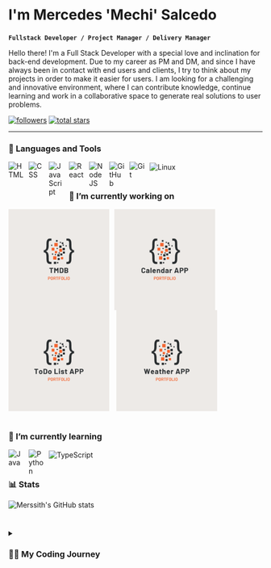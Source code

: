 # I'm Mercedes 'Mechi' Salcedo

**`Fullstack Developer / Project Manager / Delivery Manager `**

Hello there! I'm a Full Stack Developer with a special love and inclination for back-end development.
Due to my career as PM and DM, and since I have always been in contact with end users and clients, I try to think about my projects in order to make it easier for users.
I am looking for a challenging and innovative environment, where I can contribute knowledge, continue learning and work in a collaborative space to generate real solutions to user problems.

   <p align="left">
      <a href="https://github.com/Merssith?tab=followers">
         <img alt="followers" title="Follow me on Github" src="https://custom-icon-badges.demolab.com/github/followers/Merssith?color=236ad3&labelColor=1155ba&style=for-the-badge&logo=person-add&label=Follow&logoColor=white"/></a>
      <a href="https://github.com/Merssith?tab=repositories&sort=stargazers">
         <img alt="total stars" title="Total stars on GitHub" src="https://custom-icon-badges.demolab.com/github/stars/Merssith?color=55960c&style=for-the-badge&labelColor=488207&logo=star"/></a>
   </p>

---

### 🧰 Languages and Tools

<img align="left" alt="HTML" width="30px" style="padding-right:10px;" src="https://cdn.jsdelivr.net/gh/devicons/devicon/icons/html5/html5-plain.svg" />
<img align="left" alt="CSS" width="30px" style="padding-right:10px;" src="https://cdn.jsdelivr.net/gh/devicons/devicon/icons/css3/css3-plain.svg" />
<img align="left" alt="JavaScript" width="30px" style="padding-right:10px;" src="https://cdn.jsdelivr.net/gh/devicons/devicon/icons/javascript/javascript-plain.svg" />
<img align="left" alt="React" width="30px" style="padding-right:10px;" src="https://cdn.jsdelivr.net/gh/devicons/devicon/icons/react/react-original.svg" />
<img align="left" alt="NodeJS" width="30px" style="padding-right:10px;" src="https://cdn.jsdelivr.net/gh/devicons/devicon/icons/nodejs/nodejs-original.svg" />
<img align="left" alt="GitHub" width="30px" style="padding-right:10px;" src="https://cdn.jsdelivr.net/gh/devicons/devicon/icons/github/github-original.svg" />
<img align="left" alt="Git" width="30px" style="padding-right:10px;" src="https://cdn.jsdelivr.net/gh/devicons/devicon/icons/git/git-original.svg" />
<img align="center" alt="Linux" width="30px" style="padding-right:10px;" src="https://cdn.jsdelivr.net/gh/devicons/devicon/icons/linux/linux-original.svg" />

#

### 🔭 I’m currently working on

<img align="left" width="200px" style="padding-right:10px;" src="https://github.com/Merssith/Merssith/blob/main/tmdb.png" />
<img align="left" width="200px" style="padding-right:10px;" src="https://github.com/Merssith/Merssith/blob/main/calendarApp.png" />
<img align="center" width="200px" style="padding-right:10px;" src="https://github.com/Merssith/Merssith/blob/main/todolistApp.png" />
<img align="center" width="200px" style="padding-right:10px;" src="https://github.com/Merssith/Merssith/blob/main/weatherApp.png" />

#

### 🌱 I’m currently learning

<img align="left" alt="Java" width="30px" style="padding-right:10px;" src="https://cdn.jsdelivr.net/gh/devicons/devicon/icons/java/java-original.svg"/>
<img align="left" alt="Python" width="30px" style="padding-right:10px;" src="https://cdn.jsdelivr.net/gh/devicons/devicon/icons/python/python-plain.svg" />
<img align="center" alt="TypeScript" width="30px" style="padding-right:10px;" src="https://cdn.jsdelivr.net/gh/devicons/devicon/icons/typescript/typescript-plain.svg" />

#

### 📊 Stats

![Merssith's GitHub stats](https://github-readme-stats.vercel.app/api?username=merssith&show_icons=true&theme=gruvbox)

#

<details>
 <summary><h3>👨‍💻 My Coding Journey</h3></summary>
   I started as a developer in 2014. I was working on backend development with NodeJs technology. Almost without realizing it, my next job was as a Project Manager and eCommerce consultant. From then on, although I was always related to the IT industry, I always held positions such as Delivery manager, project manager, consultant, solution architect. I always made use of my hard knowledge in technology and this year I finally decided to resume my career as a developer.
